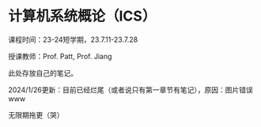# 计算机系统概论（ICS）
课程时间：23-24短学期，23.7.11-23.7.28

授课教师：Prof. Patt, Prof. Jiang

此处存放自己的笔记。

2024/1/26更新：目前已经烂尾（或者说只有第一章节有笔记），原因：图片错误www

无限期拖更（哭）